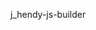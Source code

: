 j_hendy-js-builder


<!-- ### Devcamp JS Footer

> This should be used in the following manner

Install with the command:

```
$ npm install --save devcamp-js-footer
```

Add to your Javascript Project with the following code:

```javascript
import { footer } from 'yourName-js-footer';

footer('Some Name');
``` -->